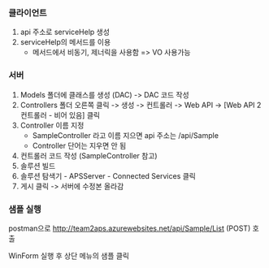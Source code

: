 ### 클라이언트
1. api 주소로 serviceHelp 생성
2. serviceHelp의 메서드를 이용
	- 메서드에서 비동기, 제너릭을 사용함 => VO 사용가능

### 서버
1. Models 폴더에 클래스를 생성 (DAC) -> DAC 코드 작성
2. Controllers 폴더 오른쪽 클릭 -> 생성 -> 컨트롤러 -> Web API -> [Web API 2 컨트롤러 - 비어 있음] 클릭
3. Controller 이름 지정
	- SampleController 라고 이름 지으면 api 주소는 /api/Sample
	- Controller 단어는 지우면 안 됨
4. 컨트롤러 코드 작성 (SampleController 참고)
5. 솔루션 빌드
6. 솔루션 탐색기 -  APSServer - Connected Services 클릭
7. 게시 클릭 -> 서버에 수정본 올라감

### 샘플 실행

postman으로 http://team2aps.azurewebsites.net/api/Sample/List (POST) 호출

WinForm 실행 후 상단 메뉴의 샘플 클릭
